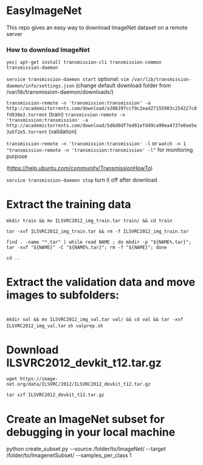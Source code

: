 # EasyImageNet
This repo gives an easy way to download ImageNet dataset on a remote server

### How to download ImageNet

`yes| apt-get install transmission-cli transmission-common transmission-daemon`


`service transmission-daemon start`
optional: `vim /var/lib/transmission-daemon/info/settings.json` (change default download folder from /var/lib/transmission-daemon/downloads/)

`transmission-remote -n 'transmission:transmission' -a http://academictorrents.com/download/a306397ccf9c2ead27155983c254227c0fd938e2.torrent` (train)
`transmission-remote -n 'transmission:transmission' -a http://academictorrents.com/download/5d6d0df7ed81efd49ca99ea4737e0ae5e3a5f2e5.torrent` (validation)

`transmission-remote -n 'transmission:transmission' -l` or `watch -n 1 "transmission-remote -n 'transmission:transmission' -l"` for monitoring purpose

(https://help.ubuntu.com/community/TransmissionHowTo)

`service transmission-daemon stop` turn it off after download

# Extract the training data
`mkdir train && mv ILSVRC2012_img_train.tar train/ && cd train`

`tar -xvf ILSVRC2012_img_train.tar && rm -f ILSVRC2012_img_train.tar`

`find . -name "*.tar" | while read NAME ; do mkdir -p "${NAME%.tar}"; tar -xvf "${NAME}" -C "${NAME%.tar}"; rm -f "${NAME}"; done`

`cd ..`

#
# Extract the validation data and move images to subfolders:
#
`mkdir val && mv ILSVRC2012_img_val.tar val/ && cd val && tar -xvf ILSVRC2012_img_val.tar`
`sh valprep.sh`


# Download ILSVRC2012_devkit_t12.tar.gz
`wget https://image-net.org/data/ILSVRC/2012/ILSVRC2012_devkit_t12.tar.gz`


`tar xzf ILSVRC2012_devkit_t12.tar.gz`


# Create an ImageNet subset for debugging in your local machine

python create_subset.py --source /folder/to/ImageNet/ --target /folder/to/ImagenetSubset/ --samples_per_class 1

